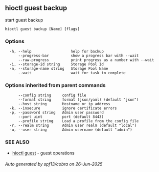 ## hioctl guest backup

start guest backup

```
hioctl guest backup [Name] [flags]
```

### Options

```
  -h, --help                  help for backup
      --progress-bar          show a progress bar with --wait
      --raw-progress          print progress as a number with --wait
  -i, --storage-id string     Storage Pool Id
  -n, --storage-name string   Storage Pool Name
      --wait                  wait for task to complete
```

### Options inherited from parent commands

```
      --config string     config file
      --format string     format (json/yaml) (default "json")
      --host string       Hostname or ip address
  -k, --insecure          ignore certificate errors
  -p, --password string   Admin user password
      --port uint         port (default 8443)
      --profile string    Load a profile from the config file
  -r, --realm string      Admin user realm (default "local")
  -u, --user string       Admin username (default "admin")
```

### SEE ALSO

* [hioctl guest](hioctl_guest.md)	 - guest operations

###### Auto generated by spf13/cobra on 26-Jun-2025
